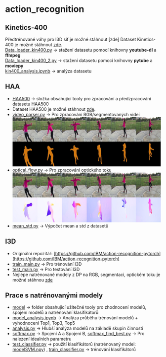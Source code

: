 # action_recognition


## Kinetics-400
Předtrénované váhy pro I3D síť je možné stáhnout [zde]
Dataset Kinetics-400 je možné stáhnout [zde](https://github.com/IBM/action-recognition-pytorch/releases/tag/weights-v0.1). <br />
[Data_loader_kin400.py](Kinetics-400/Data_loader_kin400.py) -> stažení datasetu pomocí knihovny **youtube-dl** a **ffmpeg** <br />
[Data_loader_kin400_2.py](Kinetics-400/Data_loader_kin400_2.py) -> stažení datasetu pomocí knihovny **pytube** a **moviepy** <br />
[kin400_analysis.ipynb](Kinetics-400/kin400_analysis.ipynb) -> analýza datasetu

## HAA
* [HAA500](HAA500/) -> složka obsahující tooly pro zpracování a předzpracování datasetu HAA500<br />
* Dataset HAA500 je možné stáhnout [zde](https://www.cse.ust.hk/haa/).<br />
* [video_parser.py](HAA500/video_parser.py) -> Pro zpracování RGB/segmentovaných videí <br />
<img src="img/segm_1.jpg " width="500" > <br />
* [optical_flow.py](HAA500/optical_flow.py) -> Pro zpracování optického toku <br />
<img src="img/of_1.jpg " width="500" > <br />
* [mean_std.py](HAA500/mean_std.py) -> Výpočet mean a std z datasetů <br />

## I3D
* Originální repozitář: [https://github.com/IBM/action-recognition-pytorch](https://github.com/IBM/action-recognition-pytorch)<br />
* [train_main.py](I3D/train_main.py) -> Pro trénování I3D <br />
* [test_main.py](I3D/test_main.py) -> Pro testování I3D <br />
* Nejlépe natrénované modely z DP na RGB, segmentaci, optickém toku je možné stáhnou [zde](https://drive.google.com/drive/folders/1SlKmSZPQsmyVRqeRIeWmiIoNv5GWIk4M?usp=sharing)<br />

## Prace s natrénovanými modely
* [model](model/) -> folder obsahující užitečné tooly pro zhodnocení modelů, spojení modelů a natrénování klasifikátorů <br />
* [model_analysis.ipynb](model/model_analysis.ipynb) -> Analýza průběhu trénování modelů + vyhodnocení Top1, Top3, Top5 <br />
* [analysis.py](model/analysis.py) -> Hlubší analýza modelů na základě skupin činností<br />
* [softmax.py](model/softmax.py) -> Spojení A a Spojení B, [softmax_find_best.py](model/softmax_find_best.py) -> Pro nalezení idealnich parametru <br />
* [test_classifier.py](model/test_classifier.py) -> použití klasifikátorů (natrénovaný model: [modelSVM.npy](model/classif_m/)) , [train_classifier.py](model/train_classifier.py) -> trénování klasifikátorů


